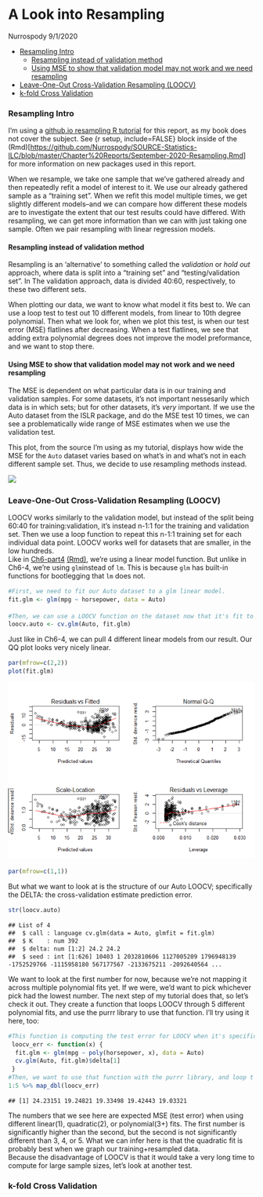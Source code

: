 A Look into Resampling
================
Nurrospody
9/1/2020

  - [Resampling Intro](#resampling-intro)
      - [Resampling instead of validation
        method](#resampling-instead-of-validation-method)
      - [Using MSE to show that validation model may not work and we
        need
        resampling](#using-mse-to-show-that-validation-model-may-not-work-and-we-need-resampling)
  - [Leave-One-Out Cross-Validation Resampling
    (LOOCV)](#leave-one-out-cross-validation-resampling-loocv)
  - [k-fold Cross Validation](#k-fold-cross-validation)

### Resampling Intro

I’m using a [github.io resampling R
tutorial](https://uc-r.github.io/resampling_methods) for this report, as
my book does not cover the subject. See {r setup, include=FALSE} block
inside of the
(Rmd)\[<https://github.com/Nurrospody/SOURCE-Statistics-ILC/blob/master/Chapter%20Reports/September-2020-Resampling.Rmd>\]
for more information on new packages used in this report.

When we resample, we take one sample that we’ve gathered already and
then repeatedly refit a model of interest to it. We use our already
gathered sample as a “training set”. When we refit this model multiple
times, we get slightly different models–and we can compare how different
these models are to investigate the extent that our test results could
have differed. With resampling, we can get more information than we can
with just taking one sample. Often we pair resampling with linear
regression models.

#### Resampling instead of validation method

Resampling is an ‘alternative’ to something called the *validation* or
*hold out* approach, where data is split into a “training set” and
“testing/validation set”. In The validation approach, data is divided
40:60, respectively, to these two different sets.

When plotting our data, we want to know what model it fits best to. We
can use a loop test to test out 10 different models, from linear to 10th
degree polynomial. Then what we look for, when we plot this test, is
when our test error (MSE) flatlines after decreasing. When a test
flatlines, we see that adding extra polynomial degrees does not improve
the model preformance, and we want to stop there.

#### Using MSE to show that validation model may not work and we need resampling

The MSE is dependent on what particular data is in our training and
validation samples. For some datasets, it’s not important nessesarily
which data is in which sets; but for other datasets, it’s *very*
important. If we use the Auto dataset from the ISLR package, and do the
MSE test 10 times, we can see a problematically wide range of MSE
estimates when we use the validation test.

This plot, from the source I’m using as my tutorial, displays how wide
the MSE for the `Auto` dataset varies based on what’s in and what’s not
in each different sample set. Thus, we decide to use resampling methods
instead.

![](https://uc-r.github.io/public/images/analytics/resampling/unnamed-chunk-4-1.png)

### Leave-One-Out Cross-Validation Resampling (LOOCV)

LOOCV works similarly to the validation model, but instead of the split
being 60:40 for training:validation, it’s instead n-1:1 for the training
and validation set. Then we use a loop function to repeat this n-1:1
training set for each individual data point. LOOCV works well for
datasets that are smaller, in the low hundreds.  
Like in
[Ch6-part4](https://github.com/Nurrospody/SOURCE-Statistics-ILC/blob/master/Chapter%20Reports/Ch6-part4.md)
[(Rmd)](https://github.com/Nurrospody/SOURCE-Statistics-ILC/blob/master/Chapter%20Reports/Ch6-part4.Rmd),
we’re using a linear model function. But unlike in Ch6-4, we’re using
`glm`instead of `lm`. This is because `glm` has built-in functions for
bootlegging that `lm` does not.

``` r
#First, we need to fit our Auto dataset to a glm linear model.
fit.glm <- glm(mpg ~ horsepower, data = Auto)  

#Then, we can use a LOOCV function on the dataset now that it's fit to a glm.  
loocv.auto <- cv.glm(Auto, fit.glm)
```

Just like in Ch6-4, we can pull 4 different linear models from our
result. Our QQ plot looks very nicely linear.

``` r
par(mfrow=c(2,2))
plot(fit.glm)
```

![](September-2020-Resampling_files/figure-gfm/unnamed-chunk-2-1.png)<!-- -->

``` r
par(mfrow=c(1,1))
```

But what we want to look at is the structure of our Auto LOOCV;
specifically the DELTA: the cross-validation estimate prediction error.

``` r
str(loocv.auto)
```

    ## List of 4
    ##  $ call : language cv.glm(data = Auto, glmfit = fit.glm)
    ##  $ K    : num 392
    ##  $ delta: num [1:2] 24.2 24.2
    ##  $ seed : int [1:626] 10403 1 2032810606 1127005209 1796948139 -1752529766 -1115958180 567177567 -2133675211 -2092640564 ...

We want to look at the first number for now, because we’re not mapping
it across multiple polynomial fits yet. If we were, we’d want to pick
whichever pick had the lowest number. The next step of my tutorial does
that, so let’s check it out. They create a function that loops LOOCV
through 5 different polynomial fits, and use the purrr library to use
that function. I’ll try using it here, too:

``` r
#This function is computing the test error for LOOCV when it's specifically using the first polynomial model.  That's what the [1] at the end after $delta is.
 loocv_err <- function(x) {
  fit.glm <- glm(mpg ~ poly(horsepower, x), data = Auto)
  cv.glm(Auto, fit.glm)$delta[1]
 }
#Then, we want to use that function with the purrr library, and loop t so that it does 1:5 polynomial degrees.  I require the purrr library earlier in the first {r} block.\
1:5 %>% map_dbl(loocv_err)
```

    ## [1] 24.23151 19.24821 19.33498 19.42443 19.03321

The numbers that we see here are expected MSE (test error) when using
different linear(1), quadratic(2), or polynomial(3+) fits. The first
number is significantly higher than the second, but the second is not
significantly different than 3, 4, or 5. What we can infer here is that
the quadratic fit is probably best when we graph our training+resampled
data.  
Because the disadvantage of LOOCV is that it would take a very long time
to compute for large sample sizes, let’s look at another test.

### k-fold Cross Validation
